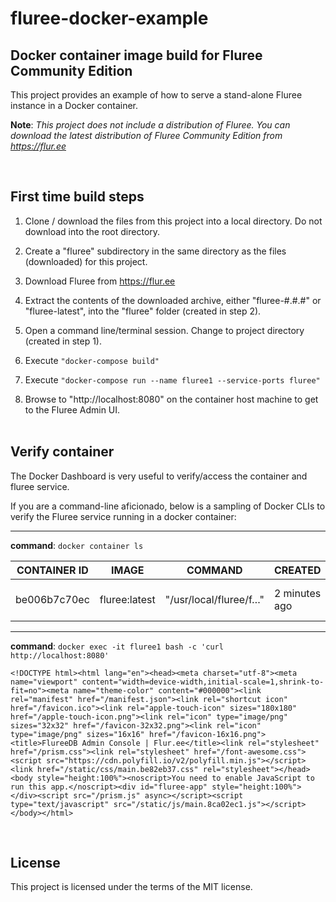 # fluree-docker-example

## Docker container image build for Fluree Community Edition

This project provides an example of how to serve a stand-alone Fluree instance in a Docker container.

**Note**: *This project does not include a distribution of Fluree.  You can download the latest distribution of Fluree Community Edition from https://flur.ee*

&nbsp;

## First time build steps

1. Clone / download the files from this project into a local directory.  Do not download into the root directory.  

2. Create a "fluree" subdirectory in the same directory as the files (downloaded) for this project.

3. Download Fluree from https://flur.ee 

4. Extract the contents of the downloaded archive, either "fluree-#.#.#" or "fluree-latest", into the "fluree" folder (created in step 2).

5. Open a command line/terminal session.  Change to project directory  (created in step 1).  

6. Execute `"docker-compose build"`

7. Execute `"docker-compose run --name fluree1 --service-ports fluree"`

8. Browse to "http://localhost:8080" on the container host machine to get to the Fluree Admin UI.  
&nbsp;

## Verify container

The Docker Dashboard is very useful to verify/access the container and fluree service.

If you are a command-line aficionado, below is a sampling of Docker CLIs to verify the Fluree service running in a docker container:
&nbsp;

---
**command**: `docker container ls`

| CONTAINER ID | IMAGE | COMMAND | CREATED | STATUS | PORTS | NAMES |
| -- | -- | -- | -- | -- | -- | -- |
| be006b7c70ec | fluree:latest | "/usr/local/fluree/f…" | 2 minutes ago | Up 2 minutes | 0.0.0.0:8080->8080/tcp, 9790/tcp | fluree1 |

---
**command**: `docker exec -it fluree1 bash -c 'curl http://localhost:8080'`

```
<!DOCTYPE html><html lang="en"><head><meta charset="utf-8"><meta name="viewport" content="width=device-width,initial-scale=1,shrink-to-fit=no"><meta name="theme-color" content="#000000"><link rel="manifest" href="/manifest.json"><link rel="shortcut icon" href="/favicon.ico"><link rel="apple-touch-icon" sizes="180x180" href="/apple-touch-icon.png"><link rel="icon" type="image/png" sizes="32x32" href="/favicon-32x32.png"><link rel="icon" type="image/png" sizes="16x16" href="/favicon-16x16.png"><title>FlureeDB Admin Console | Flur.ee</title><link rel="stylesheet" href="/prism.css"><link rel="stylesheet" href="/font-awesome.css"><script src="https://cdn.polyfill.io/v2/polyfill.min.js"></script><link href="/static/css/main.be82eb37.css" rel="stylesheet"></head><body style="height:100%"><noscript>You need to enable JavaScript to run this app.</noscript><div id="fluree-app" style="height:100%"></div><script src="/prism.js" async></script><script type="text/javascript" src="/static/js/main.8ca02ec1.js"></script></body></html>
```
&nbsp;

## License
This project is licensed under the terms of the MIT license.